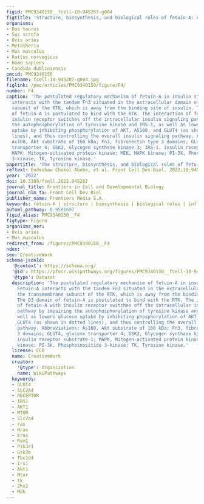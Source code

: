```yaml
---
figid: PMC9340150__fcell-10-945287-g004
figtitle: 'Structure, biosynthesis, and biological roles of fetuin-A: A review'
organisms:
- Bos taurus
- Sus scrofa
- Ovis aries
- Metatheria
- Mus musculus
- Rattus norvegicus
- Homo sapiens
- Candida dubliniensis
pmcid: PMC9340150
filename: fcell-10-945287-g004.jpg
figlink: /pmc/articles/PMC9340150/figure/F4/
number: F4
caption: 'The postulated regulatory mechanism of fetuin-A in insulin signaling. Fetuin-A
  interacts with the tandem Fn3 situated in the extracellular domain of the transmembrane
  subunit of the RTK, which is away from the binding site of insulin. The D3 domain
  of fetuin-A is postulated to bind with the RTK. The interaction of fetuin-A with
  insulin receptor switches off the intracellular insulin signaling pathway by impairing
  the autophosphorylation of tyrosine kinase and IRS-1, as well as lowers glucose
  uptake by inhibiting phosphorylation of AKT, AS160, and GLUT4 (as shown in dotted
  lines), and thus controlling the overall insulin signaling pathway. Abbreviations:
  As160, Akt substrate of 160 kDa; Fn3, fibronectin type 3 domains; GLUT4, glucose
  transporter 4; GSK3, Glycogen synthase kinase 3; IRS-1, insulin receptor substrate-1;
  MAPK, Mitogen-activated protein kinase; MEK, MAPK kinase; PI-3k, Phosphoinositide
  3-kinase; TK, Tyrosine kinase.'
papertitle: 'The structure, biosynthesis, and biological roles of fetuin-A: A review.'
reftext: Endeshaw Chekol Abebe, et al. Front Cell Dev Biol. 2022;10:945287.
year: '2022'
doi: 10.3389/fcell.2022.945287
journal_title: Frontiers in Cell and Developmental Biology
journal_nlm_ta: Front Cell Dev Biol
publisher_name: Frontiers Media S.A.
keywords: fetuin-A | structure | biosynthesis | biological roles | inflammation
automl_pathway: 0.9501697
figid_alias: PMC9340150__F4
figtype: Figure
organisms_ner:
- Ovis aries
- Mus musculus
redirect_from: /figures/PMC9340150__F4
ndex: ''
seo: CreativeWork
schema-jsonld:
  '@context': https://schema.org/
  '@id': https://pfocr.wikipathways.org/figures/PMC9340150__fcell-10-945287-g004.html
  '@type': Dataset
  description: 'The postulated regulatory mechanism of fetuin-A in insulin signaling.
    Fetuin-A interacts with the tandem Fn3 situated in the extracellular domain of
    the transmembrane subunit of the RTK, which is away from the binding site of insulin.
    The D3 domain of fetuin-A is postulated to bind with the RTK. The interaction
    of fetuin-A with insulin receptor switches off the intracellular insulin signaling
    pathway by impairing the autophosphorylation of tyrosine kinase and IRS-1, as
    well as lowers glucose uptake by inhibiting phosphorylation of AKT, AS160, and
    GLUT4 (as shown in dotted lines), and thus controlling the overall insulin signaling
    pathway. Abbreviations: As160, Akt substrate of 160 kDa; Fn3, fibronectin type
    3 domains; GLUT4, glucose transporter 4; GSK3, Glycogen synthase kinase 3; IRS-1,
    insulin receptor substrate-1; MAPK, Mitogen-activated protein kinase; MEK, MAPK
    kinase; PI-3k, Phosphoinositide 3-kinase; TK, Tyrosine kinase.'
  license: CC0
  name: CreativeWork
  creator:
    '@type': Organization
    name: WikiPathways
  keywords:
  - GLUT4
  - SLC2A4
  - RECEPTOR
  - IRS1
  - AKT1
  - MTOR
  - Slc2a4
  - ras
  - Hras
  - Kras
  - Rem1
  - Pik3r1
  - Gsk3b
  - Tbc1d4
  - Irs1
  - Akt1
  - Mtor
  - tk
  - Zhx2
  - Mdk
---
```

